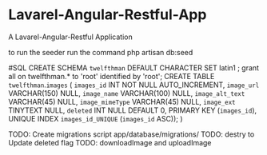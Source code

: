 # Lavarel-Angular-Restful-App
A Lavarel-Angular-Restful Application

to run the seeder run the command
php artisan db:seed

#SQL
CREATE SCHEMA `twelfthman` DEFAULT CHARACTER SET latin1 ;
grant all on twelfthman.* to 'root' identified by 'root';
CREATE TABLE `twelfthman`.`images` (
  `images_id` INT NOT NULL AUTO_INCREMENT,
  `image_url`  VARCHAR(150) NULL,
  `image_name` VARCHAR(100) NULL,
  `image_alt_text` VARCHAR(45) NULL,
  `image_mimeType` VARCHAR(45) NULL,
  `image_ext` TINYTEXT NULL,
  `deleted` INT NULL DEFAULT 0,
  PRIMARY KEY (`images_id`),
  UNIQUE INDEX `images_id_UNIQUE` (`images_id` ASC));
)

TODO: Create migrations script app/database/migrations/
TODO: destry to Update deleted flag
TODO: downloadImage and uploadImage
